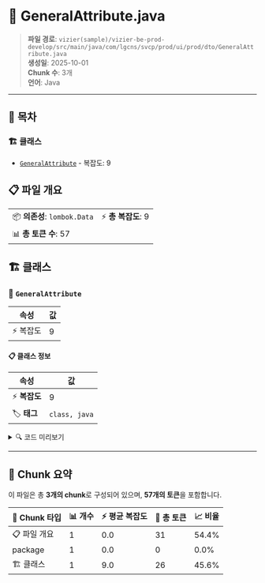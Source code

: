 # 📄 GeneralAttribute.java

> **파일 경로**: `vizier(sample)/vizier-be-prod-develop/src/main/java/com/lgcns/svcp/prod/ui/prod/dto/GeneralAttribute.java`  
> **생성일**: 2025-10-01  
> **Chunk 수**: 3개  
> **언어**: Java
---

## 📑 목차

### 🏗️ 클래스
- [`GeneralAttribute`](#class-generalattribute) - 복잡도: 9

## 📋 파일 개요

| | |
|--|--|
| 📦 **의존성**: `lombok.Data` | ⚡ **총 복잡도**: 9 |
| 📊 **총 토큰 수**: 57 |  |



## 🏗️ 클래스

### <a id="class-generalattribute"></a>🎯 `GeneralAttribute`

| 속성 | 값 |
|------|----|
| ⚡ 복잡도 | 9 |



#### 📋 클래스 정보

| 속성 | 값 |
|------|----|
| ⚡ **복잡도** | 9 || 📍 **라인 범위** | 6-6 |
| 🏷️ **태그** | `class, java` |

<details>
<summary>🔍 코드 미리보기</summary>

```java
public class GeneralAttribute {
    private String name;
    private String type;
    private String value;
    private String groupCode;
    private String label;
    private String editYN;
    private String sortNo;
}...
```

**Chunk 정보**
- 🆔 **ID**: `b37762196b0a`
- 📍 **라인**: 6-6
- 📊 **토큰**: 26
- 🏷️ **태그**: `class, java`

</details>

---





## 🧩 Chunk 요약

이 파일은 총 **3개의 chunk**로 구성되어 있으며, **57개의 토큰**을 포함합니다.

| 🧩 Chunk 타입 | 📊 개수 | ⚡ 평균 복잡도 | 📝 총 토큰 | 📈 비율 |
|---------------|--------|-------------|----------|--------|
| 📋 파일 개요 | 1 | 0.0 | 31 | 54.4% |
| package | 1 | 0.0 | 0 | 0.0% |
| 🏗️ 클래스 | 1 | 9.0 | 26 | 45.6% |

